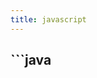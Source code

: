 ```yaml
---
title: javascript
---
```


## ```java
##
<head>
<script>
alert("hello")
</script>
<script src="src/js/abc.js"/>
</head>```
## ```
